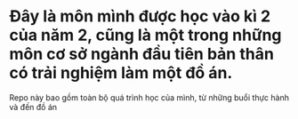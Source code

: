 # Đây là môn mình được học vào kì 2 của năm 2, cũng là một trong những môn cơ sở ngành đầu tiên bản thân có trải nghiệm làm một đồ án.
<p> Repo này bao gồm toàn bộ quá trình học của mình, từ những buổi thực hành và đến đồ án </p>
